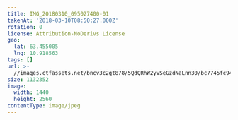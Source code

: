```yaml
---
title: IMG_20180310_095027400-01
takenAt: '2018-03-10T08:50:27.000Z'
rotation: 0
license: Attribution-NoDerivs License
geo:
  lat: 63.455005
  lng: 10.918563
tags: []
url: >-
  //images.ctfassets.net/bncv3c2gt878/5QdQRhW2yvSeGzdNaLnn30/bc7745fc94599fd2dcbb9a773b4d95d7/img_20180310_095027400-01_26931134398_o
size: 1132352
image:
  width: 1440
  height: 2560
contentType: image/jpeg
---
```


